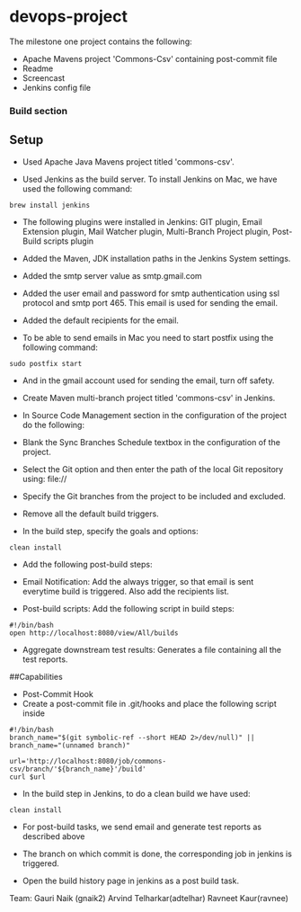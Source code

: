 # devops-project
The milestone one project contains the following: 
* Apache Mavens project 'Commons-Csv' containing post-commit file 
* Readme
* Screencast
* Jenkins config file 

### Build section
## Setup

* Used Apache Java Mavens project titled 'commons-csv'. 

* Used Jenkins as the build server. To install Jenkins on Mac, we have used the following command:
```
brew install jenkins
```
* The following plugins were installed in Jenkins:
  GIT plugin, Email Extension plugin, Mail Watcher plugin, Multi-Branch Project plugin, Post-Build scripts plugin

* Added the Maven, JDK installation paths in the Jenkins System settings.

* Added the smtp server value as smtp.gmail.com

* Added the user email and password for smtp authentication using ssl protocol and smtp port 465. This email is used for sending the email.

* Added the default recipients for the email.

* To be able to send emails in Mac you need to start postfix using the following command:
```
sudo postfix start
```
* And in the gmail account used for sending the email, turn off safety. 

* Create Maven multi-branch project titled 'commons-csv' in Jenkins.

* In Source Code Management section in the configuration of the project do the following: 

* Blank the Sync Branches Schedule textbox in the configuration of the project. 

* Select the Git option and then enter the path of the local Git repository using:
  file://

* Specify the Git branches from the project to be included and excluded.

* Remove all the default build triggers.

* In the build step, specify the goals and options:
```
clean install
```
* Add the following post-build steps:
* Email Notification:
Add the always trigger, so that email is sent everytime build is triggered. Also add the recipients list. 

* Post-build scripts:
Add the following script in build steps:
```
#!/bin/bash
open http://localhost:8080/view/All/builds
```

* Aggregate downstream test results:
Generates a file containing all the test reports. 

##Capabilities

* Post-Commit Hook
* Create a post-commit file in .git/hooks and place the following script inside
```
#!/bin/bash
branch_name="$(git symbolic-ref --short HEAD 2>/dev/null)" ||
branch_name="(unnamed branch)"

url='http://localhost:8080/job/commons-csv/branch/'${branch_name}'/build'
curl $url
``` 

* In the build step in Jenkins, to do a clean build we have used:
```
clean install
```

* For post-build tasks, we send email and generate test reports as described above

* The branch on which commit is done, the corresponding job in jenkins is triggered. 

* Open the build history page in jenkins as a post build task.  




Team: 
Gauri Naik (gnaik2)
Arvind Telharkar(adtelhar)
Ravneet Kaur(ravnee)













